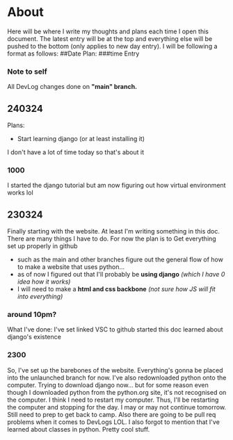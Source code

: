 # About
Here will be where I write my thoughts and plans each time I open this document. 
The latest entry will be at the top and everything else will be pushed to the bottom (only applies to new day entry).
I will be following a format as follows:
##Date
Plan:
###time
Entry

### Note to self
All DevLog changes done on **"main" branch.**

## 240324
Plans: 
- Start learning django (or at least installing it)

I don't have a lot of time today so that's about it
### 1000
I started the django tutorial but am now figuring out how virtual environment works lol

## 230324
Finally starting with the website. At least I'm writing something in this doc. There are many things I have to do. For now the plan is to
Get everything set up properly in github
- such as the main and other branches
figure out the general flow of how to make a website that uses python...
- as of now I figured out that I'll probably be **using django** *(which I have 0 idea how it works)*
- I will need to make a **html and css backbone** *(not sure how JS will fit into everything)*

### around 10pm?
What I've done:
I've set linked VSC to github
started this doc
learned about django's existence

### 2300
So, I've set up the barebones of the website. Everything's gonna be placed into the unlaunched branch for now.
I've also redownloaded python onto the computer. Trying to download django now... but for some reason even though I downloaded python from the python.org site, it's not recognised on the computer. I think I need to restart my computer. 
Thus, I'll be restarting the computer and stopping for the day. I may or may not continue tomorrow. Still need to prep to get back to camp.
Also there are going to be pull req problems when it comes to DevLogs LOL.
I also forgot to mention that I've learned about classes in python. Pretty cool stuff.